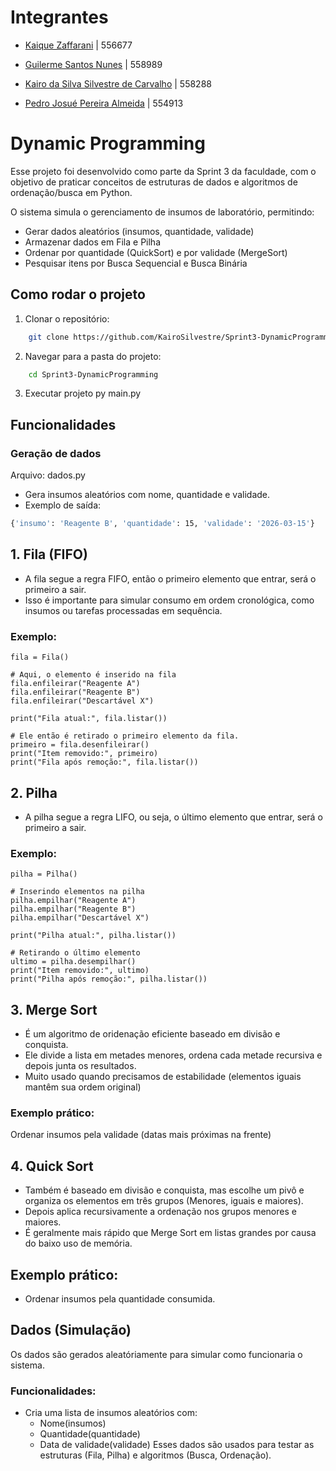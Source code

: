# Integrantes
* [Kaique Zaffarani](https://github.com/Z4ffarani) | 556677

* [Guilerme Santos Nunes](https://github.com/sannunez) | 558989

* [Kairo da Silva Silvestre de Carvalho](https://github.com/Pedro-Josue) | 558288

* [Pedro Josué Pereira Almeida]() | 554913

# Dynamic Programming 
Esse projeto foi desenvolvido como parte da Sprint 3 da faculdade, com o objetivo de praticar conceitos de estruturas de dados e algoritmos de ordenação/busca em Python. 

O sistema simula o gerenciamento de insumos de laboratório, permitindo: 

* Gerar dados aleatórios (insumos, quantidade, validade)
* Armazenar dados em Fila e Pilha
* Ordenar por quantidade (QuickSort) e por validade (MergeSort)
* Pesquisar itens por Busca Sequencial e Busca Binária
## Como rodar o projeto
1. Clonar o repositório:
```bash
    git clone https://github.com/KairoSilvestre/Sprint3-DynamicProgramming.git
```
2. Navegar para a pasta do projeto: 
```bash
    cd Sprint3-DynamicProgramming
```
3. Executar projeto 
    py main.py 

## Funcionalidades 

### Geração de dados 

Arquivo: dados.py 
* Gera insumos aleatórios com nome, quantidade e validade. 
* Exemplo de saída:

```bash
{'insumo': 'Reagente B', 'quantidade': 15, 'validade': '2026-03-15'}
```

## 1. Fila (FIFO)
* A fila segue a regra FIFO, então o primeiro elemento que entrar, será o primeiro a sair. 
* Isso é importante para simular consumo em ordem cronológica, como insumos ou tarefas processadas em sequência.

### Exemplo: 

```
fila = Fila()

# Aqui, o elemento é inserido na fila
fila.enfileirar("Reagente A")
fila.enfileirar("Reagente B")
fila.enfileirar("Descartável X")

print("Fila atual:", fila.listar())

# Ele então é retirado o primeiro elemento da fila.
primeiro = fila.desenfileirar()
print("Item removido:", primeiro)
print("Fila após remoção:", fila.listar())
```

## 2. Pilha 

* A pilha segue a regra LIFO, ou seja, o último elemento que entrar, será o primeiro a sair. 

### Exemplo: 

```
pilha = Pilha()

# Inserindo elementos na pilha
pilha.empilhar("Reagente A")
pilha.empilhar("Reagente B")
pilha.empilhar("Descartável X")

print("Pilha atual:", pilha.listar())

# Retirando o último elemento
ultimo = pilha.desempilhar()
print("Item removido:", ultimo)
print("Pilha após remoção:", pilha.listar())
```

## 3. Merge Sort 
* É um algoritmo de oridenação eficiente baseado em divisão e conquista.
* Ele divide a lista em metades menores, ordena cada metade recursiva e depois junta os resultados.
* Muito usado quando precisamos de estabilidade (elementos iguais mantêm sua ordem original)

### Exemplo prático: 

Ordenar insumos pela validade (datas mais próximas na frente)

## 4. Quick Sort

* Também é baseado em divisão e conquista, mas escolhe um pivô e organiza os elementos em três grupos (Menores, iguais e maiores).
* Depois aplica recursivamente a ordenação nos grupos menores e maiores. 
* É geralmente mais rápido que Merge Sort em listas grandes por causa do baixo uso de memória.

## Exemplo prático:

* Ordenar insumos pela quantidade consumida.

## Dados (Simulação)

Os dados são gerados aleatóriamente para simular como funcionaria o sistema. 

### Funcionalidades: 
* Cria uma lista de insumos aleatórios com:
    * Nome(insumos)
    * Quantidade(quantidade)
    * Data de validade(validade)
Esses dados são usados para testar as estruturas (Fila, Pilha) e algoritmos (Busca, Ordenação).
